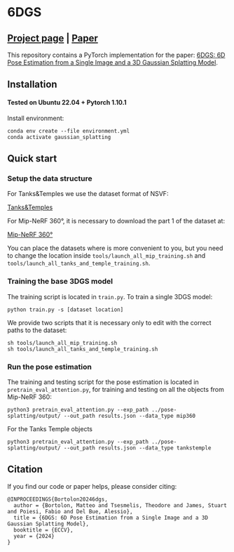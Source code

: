 # 6DGS
## [Project page](https://mbortolon97.github.io/6dgs/) |  [Paper](https://arxiv.org/abs/2407.15484v1)
This repository contains a PyTorch implementation for the paper: [6DGS: 6D Pose Estimation from a Single Image and a 3D Gaussian Splatting Model](https://arxiv.org/).

## Installation

#### Tested on Ubuntu 22.04 + Pytorch 1.10.1 

Install environment:
```
conda env create --file environment.yml
conda activate gaussian_splatting
```

## Quick start
### Setup the data structure

For Tanks&Temples we use the dataset format of NSVF:

[Tanks&Temples](https://dl.fbaipublicfiles.com/nsvf/dataset/TanksAndTemple.zip)

For Mip-NeRF 360°, it is necessary to download the part 1 of the dataset at:

[Mip-NeRF 360°](http://storage.googleapis.com/gresearch/refraw360/360_v2.zip)

You can place the datasets where is more convenient to you, but you need to change the location inside `tools/launch_all_mip_training.sh` and `tools/launch_all_tanks_and_temple_training.sh`.

### Training the base 3DGS model
The training script is located in `train.py`. To train a single 3DGS model:

```
python train.py -s [dataset location]
```

We provide two scripts that it is necessary only to edit with the correct paths to the dataset:
```
sh tools/launch_all_mip_training.sh
sh tools/launch_all_tanks_and_temple_training.sh
```

### Run the pose estimation
The training and testing script for the pose estimation is located in `pretrain_eval_attention.py`, for training and testing on all the objects from Mip-NeRF 360:

```
python3 pretrain_eval_attention.py --exp_path ../pose-splatting/output/ --out_path results.json --data_type mip360
```

For the Tanks Temple objects
```
python3 pretrain_eval_attention.py --exp_path ../pose-splatting/output/ --out_path results.json --data_type tankstemple
```



## Citation
If you find our code or paper helps, please consider citing:
```
@INPROCEEDINGS{Bortolon20246dgs,
  author = {Bortolon, Matteo and Tsesmelis, Theodore and James, Stuart and Poiesi, Fabio and Del Bue, Alessio},
  title = {6DGS: 6D Pose Estimation from a Single Image and a 3D Gaussian Splatting Model},
  booktitle = {ECCV},
  year = {2024}
}
```
